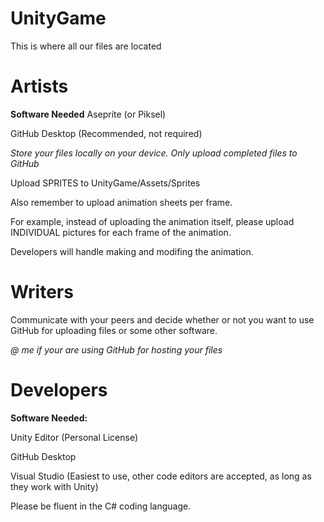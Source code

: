 # UnityGame
This is where all our files are located
# Artists
**Software Needed**
Aseprite (or Piksel)

GitHub Desktop (Recommended, not required)


*Store your files locally on your device. Only upload completed files to GitHub*


Upload SPRITES to UnityGame/Assets/Sprites

Also remember to upload animation sheets per frame.


For example, instead of uploading the animation itself, please upload INDIVIDUAL pictures for each frame of the animation.


Developers will handle making and modifing the animation.
# Writers
Communicate with your peers and decide whether or not you want to use GitHub for uploading files or some other software. 

*@ me if your are using GitHub for hosting your files*
# Developers
**Software Needed:**

Unity Editor (Personal License)

GitHub Desktop

Visual Studio (Easiest to use, other code editors are accepted, as long as they work with Unity)


Please be fluent in the C# coding language.
